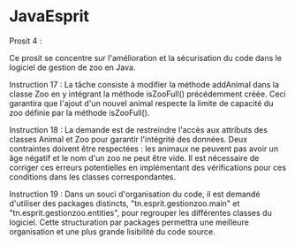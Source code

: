 # JavaEsprit
Prosit 4 :

Ce prosit se concentre sur l'amélioration et la sécurisation du code dans le logiciel de gestion de zoo en Java.

Instruction 17 :
La tâche consiste à modifier la méthode addAnimal dans la classe Zoo en y intégrant la méthode isZooFull() précédemment créée. Ceci garantira que l'ajout d'un nouvel animal respecte la limite de capacité du zoo définie par la méthode isZooFull().

Instruction 18 :
La demande est de restreindre l'accès aux attributs des classes Animal et Zoo pour garantir l'intégrité des données. Deux contraintes doivent être respectées : les animaux ne peuvent pas avoir un âge négatif et le nom d'un zoo ne peut être vide. Il est nécessaire de corriger ces erreurs potentielles en implémentant des vérifications pour ces conditions dans les classes correspondantes.

Instruction 19 :
Dans un souci d'organisation du code, il est demandé d'utiliser des packages distincts, "tn.esprit.gestionzoo.main" et "tn.esprit.gestionzoo.entities", pour regrouper les différentes classes du logiciel. Cette structuration par packages permettra une meilleure organisation et une plus grande lisibilité du code source.


